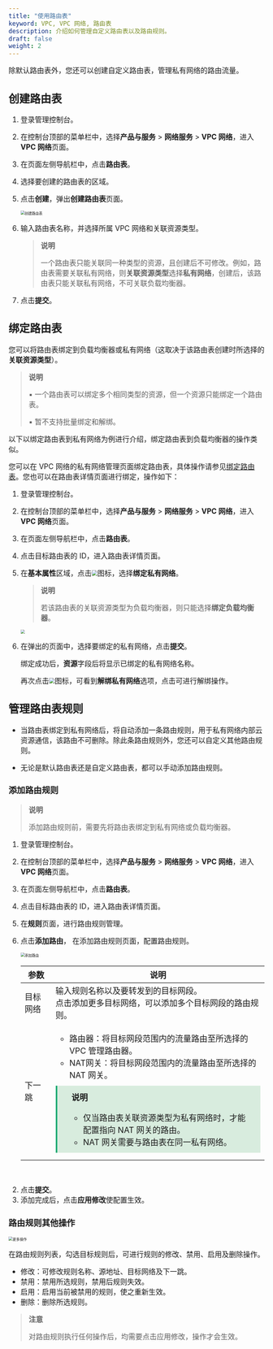 ```yaml
---
title: "使用路由表"
keyword: VPC, VPC 网络, 路由表
description: 介绍如何管理自定义路由表以及路由规则。
draft: false
weight: 2
---
```


除默认路由表外，您还可以创建自定义路由表，管理私有网络的路由流量。

## 创建路由表

1. 登录管理控制台。

2. 在控制台顶部的菜单栏中，选择**产品与服务** > **网络服务** > **VPC 网络**，进入**VPC 网络**页面。

3. 在页面左侧导航栏中，点击**路由表**。

4. 选择要创建的路由表的区域。

5. 点击**创建**，弹出**创建路由表**页面。

   <img src="../../../_images/504002_create_routetable.png" alt="创建路由表" style="zoom:50%;" />

6. 输入路由表名称，并选择所属 VPC 网络和关联资源类型。

   > **说明**
   >
   > 一个路由表只能关联同一种类型的资源，且创建后不可修改。例如，路由表需要关联私有网络，则**关联资源类型**选择**私有网络**，创建后，该路由表只能关联私有网络，不可关联负载均衡器。

7. 点击**提交**。

## 绑定路由表

您可以将路由表绑定到负载均衡器或私有网络（这取决于该路由表创建时所选择的**关联资源类型**）。

> **说明**
>
> ▪︎ 一个路由表可以绑定多个相同类型的资源，但一个资源只能绑定一个路由表。
>
> ▪︎ 暂不支持批量绑定和解绑。

以下以绑定路由表到私有网络为例进行介绍，绑定路由表到负载均衡器的操作类似。

您可以在 VPC 网络的私有网络管理页面绑定路由表，具体操作请参见[绑定路由表](../../vxnet/30_bind_route/)。您也可以在路由表详情页面进行绑定，操作如下：

1. 登录管理控制台。

2. 在控制台顶部的菜单栏中，选择**产品与服务** > **网络服务** > **VPC 网络**，进入**VPC 网络**页面。

3. 在页面左侧导航栏中，点击**路由表**。

4. 点击目标路由表的 ID，进入路由表详情页面。

5. 在**基本属性**区域，点击<img src="../../../_images/function_icon.png" style="zoom:70%;" />图标，选择**绑定私有网络**。

   >**说明**
   >
   >若该路由表的关联资源类型为负载均衡器，则只能选择**绑定负载均衡器**。

   <img src="../../../_images/504002_bind_vxnet.png" style="zoom:50%;" />

6. 在弹出的页面中，选择要绑定的私有网络，点击**提交**。

   绑定成功后，**资源**字段后将显示已绑定的私有网络名称。

   再次点击<img src="../../../_images/function_icon.png" style="zoom:70%;" />图标，可看到**解绑私有网络**选项，点击可进行解绑操作。

## 管理路由表规则

- 当路由表绑定到私有网络后，将自动添加一条路由规则，用于私有网络内部云资源通信，该路由不可删除。除此条路由规则外，您还可以自定义其他路由规则。

- 无论是默认路由表还是自定义路由表，都可以手动添加路由规则。

### 添加路由规则

> **说明**
>
> 添加路由规则前，需要先将路由表绑定到私有网络或负载均衡器。

1. 登录管理控制台。

2. 在控制台顶部的菜单栏中，选择**产品与服务** > **网络服务** > **VPC 网络**，进入**VPC 网络**页面。

3. 在页面左侧导航栏中，点击**路由表**。

4. 点击目标路由表的 ID，进入路由表详情页面。

5. 在**规则**页面，进行路由规则管理。

6. 点击**添加路由**， 在添加路由规则页面，配置路由规则。

   <img src="../../../_images/5040_add_route_rules.png" alt="添加路由" style="zoom:50%;" />

   | 参数     | 说明                                                         |
   | -------- | ------------------------------------------------------------ |
   | 目标网络 | 输入规则名称以及要转发到的目标网段。</br>点击添加更多目标网络，可以添加多个目标网段的路由规则。 |
   | 下一跳   | <ul><li>路由器：将目标网段范围内的流量路由至所选择的 VPC 管理路由器。</li><li>NAT网关：将目标网段范围内的流量路由至所选择的 NAT 网关。</li></ul><div style="background-color: #D8ECDE; padding: 10px 24px; margin: 10px 0; border-left: 3px solid #00a971;"><b> 说明</b><br/><ul><li>仅当路由表关联资源类型为私有网络时，才能配置指向 NAT 网关的路由。</li><li>NAT 网关需要与路由表在同一私有网络。</li></ul></div> |

​	

2. 点击**提交**。
3. 添加完成后，点击**应用修改**使配置生效。

### 路由规则其他操作

<img src="../../../_images/5040_route_rules_function.png" alt="更多操作" style="zoom:50%;" />

在路由规则列表，勾选目标规则后，可进行规则的修改、禁用、启用及删除操作。

- 修改：可修改规则名称、源地址、目标网络及下一跳。
- 禁用：禁用所选规则，禁用后规则失效。
- 启用：启用当前被禁用的规则，使之重新生效。
- 删除：删除所选规则。

> **注意**
>
> 对路由规则执行任何操作后，均需要点击应用修改，操作才会生效。



